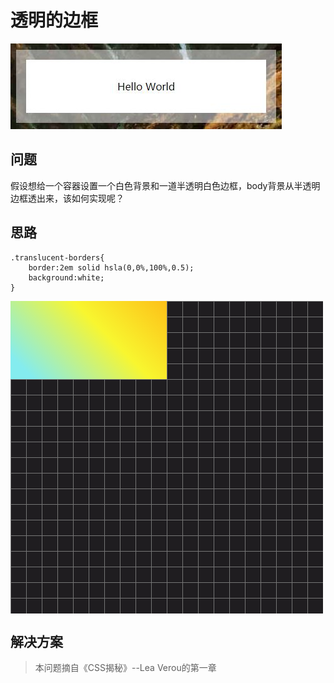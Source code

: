 透明的边框
===

![效果图](/1.透明的边框/translucent-borders.JPG)

问题
---
假设想给一个容器设置一个白色背景和一道半透明白色边框，body背景从半透明边框透出来，该如何实现呢？

思路
---

```
.translucent-borders{
    border:2em solid hsla(0,0%,100%,0.5);
    background:white;
}
```

<style>
.container{
    /* width:20em; */
    /* height:13em; */
    /* margin:0 auto; */
    /* background:url(https://fujiayishally.github.io/images/header.jpg) no-repeat; */
    /* background-position:cover;  */
     height: 500px;

  width: 500px;

  background: #1F1D20;

  background-image: linear-gradient(#757575 1px, transparent 1px), linear-gradient(90deg, #757575 1px, transparent 1px);

  background-size: 25px 25px;
}
.translucent-borders{
    /* border:10px solid hsla(0,0%,100%,0.5);
    background:green;

    //styling
    width:10em;
    margin:0 auto; */
     margin-right: auto;

  width: 250px;

  height: 125px;

  background-image: linear-gradient(45deg, #84ECEF 10%, #F8F62F 60%, #FDC018);
}
</style>
<div class="container">
    <div class="translucent-borders"></div>
</div>


解决方案
---



> 本问题摘自《CSS揭秘》--Lea Verou的第一章